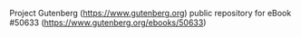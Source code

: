 Project Gutenberg (https://www.gutenberg.org) public repository for
eBook #50633 (https://www.gutenberg.org/ebooks/50633)
